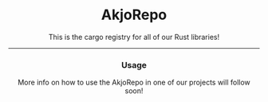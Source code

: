 <h1 align="center" style="padding-top: 2px;">AkjoRepo</h1>

<p align="center">
    This is the cargo registry for all of our Rust libraries!
</p>

---

<h3 align="center">Usage</h3>

<p align="center">
    More info on how to use the AkjoRepo in one of our projects will follow soon!
</p>